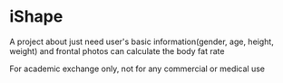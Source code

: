 # iShape
A project about just need user's basic information(gender, age, height, weight) and frontal photos can calculate the body fat rate

For academic exchange only, not for any commercial or medical use
